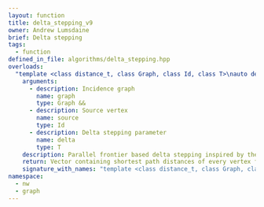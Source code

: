 ```yaml
---
layout: function
title: delta_stepping_v9
owner: Andrew Lumsdaine
brief: Delta stepping
tags:
  - function
defined_in_file: algorithms/delta_stepping.hpp
overloads:
  "template <class distance_t, class Graph, class Id, class T>\nauto delta_stepping_v9(Graph &&, Id, T)":
    arguments:
      - description: Incidence graph
        name: graph
        type: Graph &&
      - description: Source vertex
        name: source
        type: Id
      - description: Delta stepping parameter
        name: delta
        type: T
    description: Parallel frontier based delta stepping inspired by the implementation in the GAP benchmark suite. Frontier is processed with tbb::parallel_for_each.
    return: Vector containing shortest path distances of every vertex from source
    signature_with_names: "template <class distance_t, class Graph, class Id, class T>\nauto delta_stepping_v9(Graph && graph, Id source, T delta)"
namespace:
  - nw
  - graph
---
```

